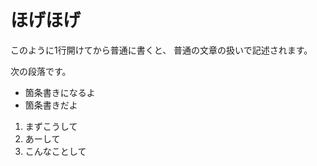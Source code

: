 # ほげほげ

このように1行開けてから普通に書くと、
普通の文章の扱いで記述されます。

次の段落です。

* 箇条書きになるよ
* 箇条書きだよ

1. まずこうして
2. あーして
3. こんなことして